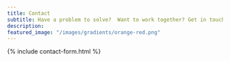 ```yaml
---
title: Contact
subtitle: Have a problem to solve?  Want to work together? Get in touch.
description:
featured_image: "/images/gradients/orange-red.png"
---
```


{% include contact-form.html %}
